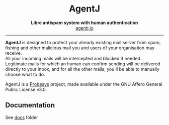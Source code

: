<h1 align="center">AgentJ</h1>

<p align="center">
    <strong>Libre antispam system with human authentication</strong><br>
    <a href="https://agentj.io/">agentj.io</a>
</p>

---

**AgentJ** is designed to protect your already existing mail server from spam, fishing and other malicious mail you and users of your organisation may receive.  
All your incoming mails will be intercepted and blocked if needed. Legitimate mails for which an human can confirm sending will be delivered directly to your inbox, and for all the other mails, you'll be able to manually choose what to do.

AgentJ is a [Probesys](https://www.probesys.coop) project, made available under the GNU Affero General Public License v3.0.

## Documentation

See [docs](docs/) folder

